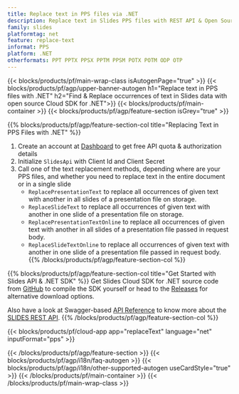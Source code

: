 ```yaml
---
title: Replace text in PPS files via .NET
description: Replace text in Slides PPS files with REST API & Open Source .NET SDK
family: slides
platformtag: net
feature: replace-text
informat: PPS
platform: .NET
otherformats: PPT PPTX PPSX PPTM PPSM POTX POTM ODP OTP
---
```


{{< blocks/products/pf/main-wrap-class isAutogenPage="true" >}}
{{< blocks/products/pf/agp/upper-banner-autogen h1="Replace text in PPS files with .NET" h2="Find & Replace occurrences of text in Slides data with open source Cloud SDK for .NET">}}
{{< blocks/products/pf/main-container >}}
{{< blocks/products/pf/agp/feature-section isGrey="true" >}}

{{% blocks/products/pf/agp/feature-section-col title="Replacing Text in PPS Files with .NET" %}}
1. Create an account at <a href="https://dashboard.aspose.cloud/">Dashboard</a> to get free API quota & authorization details
1. Initialize ```SlidesApi``` with Client Id and Client Secret
1. Call one of the text replacement methods, depending where are your PPS files, and whether you need to replace text in the entire document or in a single slide
    - ```ReplacePresentationText``` to replace all occurrences of given text with another in all slides of a presentation file on storage.
    - ```ReplaceSlideText``` to replace all occurrences of given text with another in one slide of a presentation file on storage.
    - ```ReplacePresentationTextOnline``` to replace all occurrences of given text with another in all slides of a presentation file passed in request body.
    - ```ReplaceSlideTextOnline``` to replace all occurrences of given text with another in one slide of a presentation file passed in request body.
{{% /blocks/products/pf/agp/feature-section-col %}}

{{% blocks/products/pf/agp/feature-section-col title="Get Started with Slides API & .NET SDK" %}}
Get Slides Cloud SDK for .NET source code from [GitHub](https://github.com/aspose-slides-cloud/aspose-slides-cloud-dotnet) to compile the SDK yourself or head to the [Releases](https://releases.aspose.cloud/) for alternative download options.

Also have a look at Swagger-based [API Reference](https://apireference.aspose.cloud/slides/) to know more about the [SLIDES REST API](https://products.aspose.cloud/slides/curl/).
{{% /blocks/products/pf/agp/feature-section-col %}}

{{< blocks/products/pf/cloud-app app="replaceText" language="net" inputFormat="pps" >}}

{{< /blocks/products/pf/agp/feature-section >}}
{{< blocks/products/pf/agp/i18n/faq-autogen >}}
{{< blocks/products/pf/agp/i18n/other-supported-autogen useCardStyle="true" >}}
{{< /blocks/products/pf/main-container >}}
{{< /blocks/products/pf/main-wrap-class >}}